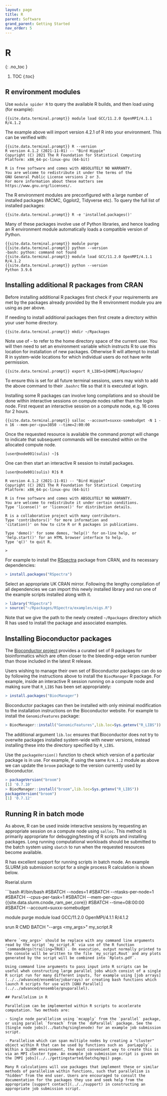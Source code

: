 ```yaml
---
layout: page
title: R 
parent: Software
grand_parent: Getting Started
nav_order: 5
---
```


# R 
{: .no_toc }

1. TOC
{:toc}

## R environment modules

Use `module spider R` to query the available R builds, and then load using (for example):

```shell
{{site.data.terminal.prompt}} module load GCC/11.2.0 OpenMPI/4.1.1 R/4.1.2
```

The example above will import version 4.2.1 of R into your environment. This can be verified with:

```shell
{{site.data.terminal.prompt}} R --version
R version 4.1.2 (2021-11-01) -- "Bird Hippie"
Copyright (C) 2021 The R Foundation for Statistical Computing
Platform: x86_64-pc-linux-gnu (64-bit)

R is free software and comes with ABSOLUTELY NO WARRANTY.
You are welcome to redistribute it under the terms of the
GNU General Public License versions 2 or 3.
For more information about these matters see
https://www.gnu.org/licenses/.
```
The R environment modules are preconfigured with a large number of installed packages (MCMC, Ggplot2, Tidyverse etc). To query the full list of installed packages:

```shell
{{site.data.terminal.prompt}} R -e 'installed.packages()'
```

Many of these packages involve use of Python libraries, and hence loading an R environment module automatically loads a compatible version of Python. 

```shell
{{site.data.terminal.prompt}} module purge
{{site.data.terminal.prompt}} python --version
-bash: python: command not found
{{site.data.terminal.prompt}} module load GCC/11.2.0 OpenMPI/4.1.1 R/4.1.2
{{site.data.terminal.prompt}} python --version 
Python 3.9.6
```

## Installing additional R packages from CRAN

Before installing additional R packages first check if your requirements are met by the packages already provided by the R environment module you are using as per above.

If needing to install additional packages then first create a directory within your user home directory.

```shell
{{site.data.terminal.prompt}} mkdir ~/Rpackages
```
Note use of `~` to refer to the home directory space of the current user. You will then need to set an environment variable which instructs R to use this location for installation of new packages. Otherwise R will attempt to install R in system-wide locations for which individual users do not have write permission.

<!--- Comment: Some sources refer to R_LIBS_USER instead. It seems in some contexts this is set by the R installer as the 
default user space location for R packages. For the purposes of using packages.install() it seems equivalent to R_LIBS -->

```shell
{{site.data.terminal.prompt}} export R_LIBS=${HOME}/Rpackages/
```
To ensure this is set for all future terminal sessions, users may wish to add the above command to their `.bashrc` file so that it is executed at login.

Installing some R packages can involve long compilations and so should be done within interactive sessions on compute nodes rather than the login node. First request an interactive session on a compute node, e.g. 16 cores for 2 hours.

```shell
{{site.data.terminal.prompt}} salloc --account=suxxx-somebudget -N 1 -n 16 --mem-per-cpu=3850 --time=2:00:00
```

Once the requested resource is available the command prompt will change to indicate that subsequent commands will be executed within on the allocated compute node.

```shell
[user@node001(sulis) ~]$ 
```

One can then start an interactive R session to install packages.

```
[user@node001(sulis) R]$ R

R version 4.1.2 (2021-11-01) -- "Bird Hippie"
Copyright (C) 2021 The R Foundation for Statistical Computing
Platform: x86_64-pc-linux-gnu (64-bit)

R is free software and comes with ABSOLUTELY NO WARRANTY.
You are welcome to redistribute it under certain conditions.
Type 'license()' or 'licence()' for distribution details.

R is a collaborative project with many contributors.
Type 'contributors()' for more information and
'citation()' on how to cite R or R packages in publications.

Type 'demo()' for some demos, 'help()' for on-line help, or
'help.start()' for an HTML browser interface to help.
Type 'q()' to quit R.

> 
```
For example to install the [RSpectra](https://cran.r-project.org/web/packages/RSpectra/index.html) package from CRAN, and its necessary dependencies:

```R
> install.packages("RSpectra")
```

Select an appropriate UK CRAN mirror. Following the lengthy compilation of all dependencies we can import this newly installed library and run one of the example scripts installed along with it.

```R
> library("RSpectra")
> source("~/Rpackages/RSpectra/examples/eigs.R")
```

Note that we give the path to the newly created `~/Rpackages` directory which R has used to install the package and associated examples.

## Installing Bioconductor packages

The [Bioconductor project](http://www.bioconductor.org/) provides a curated set of R packages for bioinformatics which are often closer to the bleeding-edge verion number than those included in the latest R release. 

Users wishing to manage their own set of Bioconductor packages can do so by following the instructions above to install the `BiocManager` R package. For example, inside an interactive R session running on a compute node and making sure that `R_LIBS` has been set appropriately:

```R
> install.packages("BiocManager")
```

Bioconductor packages can then be installed with only minimal modification to the installation instructions on the Bioconductor website. For example to install the `GenomicFeatures` package:

```R
> BiocManager::install("GenomicFeatures",lib.loc=Sys.getenv("R_LIBS"))
```

The additional argument `lib.loc` ensures that Bioconductor does not try to overwite packages installed system-wide with newer versions, instead installing these into the directory specified by `R_LIBS`. 

Use the `packageVersion()` function to check which version of a particular package is in use. For example, if using the same `R/4.1.2` module as above we can update the `broom` package to the version currently used by Bioconductor.

```R
> packageVersion("broom")
[1] '0.7.10'
> BiocManager::install("broom",lib.loc=Sys.getenv("R_LIBS"))
packageVersion("broom")
[1] '0.7.12'
```

## Running R in batch mode

As above, R can be used inside interactive sessions by requesting an appropriate session on a compute node using `salloc`. This method is primarily appropriate for debugging/testing of R scripts and installing packages. Long running computational workloads should be submitted to the batch system using `sbatch` to run when the requested resources become available.

R has excellent support for running scripts in batch mode. An example SLURM job submission script for a single process R calculation is shown below.

<p class="codeblock-label">Rserial.slurm</p>
```bash
#!/bin/bash
#SBATCH --nodes=1
#SBATCH --ntasks-per-node=1
#SBATCH --cpus-per-task=1
#SBATCH --mem-per-cpu={{site.data.slurm.cnode_ram_per_core}}
#SBATCH --time=08:00:00
#SBATCH --account=suxxx-somebudget

module purge
module load GCC/11.2.0 OpenMPI/4.1.1 R/4.1.2

srun R CMD BATCH "--args <my_args>" my_script.R
```

Where `<my_args>` should be replace with any command line arguments read by the script `my_script.R` via use of the R function `commandArgs(trailing=TRUE)`. On execution, output normally printed to the console will be written to the file `my_script.Rout` and any plots generated by the script will be combined into `Rplots.pdf`. 

Using command line arguments to pass input into R scripts can be useful wheh constructing large parallel jobs which consist of a single R script run for many different inputs, for example using [job arrays](../../advanced/ensemble/jobarrays) or creating bash functions which launch R scripts for use with [GNU Parallel](../../advanced/ensemble/gnuparallel).

## Parallelism in R

Parallelism can be implemented within R scripts to accelerate computation. Two methods are:

- Single node parallelism using `mcapply` from the `parallel` package, or using parallel `foreach` from the `doParallel` package. See the [Single node jobs](../batchq/singlenode) for an example job submission script.

- Parallelism which can span multiple nodes by creating a "cluster" object within R that can be used by functions such as `parLapply`. Within a SLURM environment, the most convenient way to create this is via an MPI cluster type. An example job submission script is given on the [MPI jobs](../../gettingstarted/batchq/mpi) page.

Many R calculations will use packages that implement these or similar methods of parallelism within functions, such that parallelism is "hidden" from the end user. Users are encouraged to consult the documentation for the packages they use and seek help from the appropriate [support contact](../../support) in constructing an appropriate job submission script. 